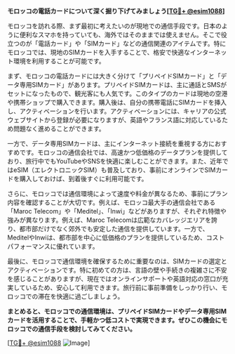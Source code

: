 **モロッコの電話カードについて深く掘り下げてみましょう[[TG💪+ @esim1088](https://t.me/s/esim1088)]**

モロッコを訪れる際、まず最初に考えたいのが現地での通信手段です。日本のように便利なスマホを持っていても、海外ではそのままでは使えません。そこで役立つのが「電話カード」や「SIMカード」などの通信関連のアイテムです。特にモロッコでは、現地のSIMカードを入手することで、格安で快適なインターネット環境を利用することが可能です。

まず、モロッコの電話カードには大きく分けて「プリペイドSIMカード」と「データ専用SIMカード」があります。プリペイドSIMカードは、主に通話とSMSがセットになったもので、観光客にも人気です。このタイプのカードは現地の空港や携帯ショップで購入できます。購入後は、自分の携帯電話にSIMカードを挿入し、アクティベーションを行います。アクティベーションには、キャリアの公式ウェブサイトから登録が必要になりますが、英語やフランス語に対応しているため問題なく進めることができます。

一方で、データ専用SIMカードは、主にインターネット接続を重視する方におすすめです。モロッコの通信会社では、高速かつ低価格のデータプランを提供しており、旅行中でもYouTubeやSNSを快適に楽しむことができます。また、近年ではeSIM（エレクトロニックSIM）も普及しており、事前にオンラインでSIMカードを購入しておけば、到着後すぐに利用可能です。

さらに、モロッコでは通信環境によって速度や料金が異なるため、事前にプラン内容を確認することが大切です。例えば、モロッコ最大手の通信会社である「Maroc Telecom」や「Meditel」、「Inwi」などがありますが、それぞれ特徴や強みが異なります。例えば、Maroc Telecomは広範なカバレッジエリアを誇り、都市部だけでなく郊外でも安定した通信を提供しています。一方で、MeditelやInwiは、都市部を中心に低価格のプランを提供しているため、コストパフォーマンスに優れています。

最後に、モロッコで通信環境を確保するために重要なのは、SIMカードの選定とアクティベーションです。特に初めての方は、言語の壁や手続きの複雑さに不安を感じることがありますが、現在ではオンラインサポートや英語対応の窓口が充実しているため、安心して利用できます。旅行前に事前準備をしっかり行い、モロッコでの滞在を快適に過ごしましょう。

**まとめると、モロッコでの通信環境は、プリペイドSIMカードやデータ専用SIMカードを活用することで、手軽かつ低コストで実現できます。ぜひこの機会にモロッコでの通信手段を検討してみてください。**

[[TG💪+ @esim1088](https://t.me/s/esim1088) ![Image](https://i.postimg.cc/Y0z9fWf4/image.png)]
